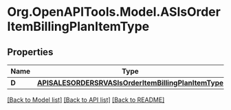 # Org.OpenAPITools.Model.ASlsOrderItemBillingPlanItemType

## Properties

Name | Type | Description | Notes
------------ | ------------- | ------------- | -------------
**D** | [**APISALESORDERSRVASlsOrderItemBillingPlanItemType**](APISALESORDERSRVASlsOrderItemBillingPlanItemType.md) |  | [optional] 

[[Back to Model list]](../README.md#documentation-for-models) [[Back to API list]](../README.md#documentation-for-api-endpoints) [[Back to README]](../README.md)

